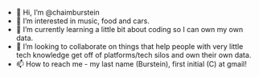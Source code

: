 - 👋 Hi, I’m @chaimburstein
- 👀 I’m interested in music, food and cars.
- 🌱 I’m currently learning a little bit about coding so I can own my own data.
- 💞️ I’m looking to collaborate on things that help people with very little tech knowledge get off of platforms/tech silos and own their own data. 
- 📫 How to reach me - my last name (Burstein), first initial (C) at gmail!

<!---
chaimburstein/chaimburstein is a ✨ special ✨ repository because its `README.md` (this file) appears on your GitHub profile.
You can click the Preview link to take a look at your changes.
--->
